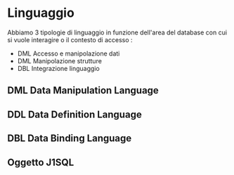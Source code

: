 # Linguaggio
Abbiamo 3 tipologie di linguaggio in funzione dell'area del database con cui si vuole interagire
o il contesto di accesso : 
-  DML Accesso e manipolazione dati
-  DML Manipolazione strutture
-  DBL Integrazione linguaggio


## DML Data Manipulation Language

## DDL Data Definition Language

## DBL Data Binding Language

## Oggetto J1SQL
